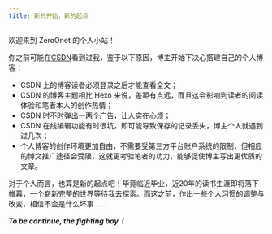 ```yaml
---
title: 新的开始，新的起点
---
```

欢迎来到 ZeroOnet 的个人小站！

你之前可能在[CSDN](https://blog.csdn.net/zeroonet?viewmode=contents)看到过我，鉴于以下原因，博主开始下决心搭建自己的个人博客：<br>
- CSDN 上的博客读者必须登录之后才能查看全文；<br>
- CSDN 的博客主题相比 Hexo 来说，差距有点远，而且这会影响到读者的阅读体验和笔者本人的创作热情；<br>
- CSDN 时不时弹出一两个广告，让人实在心烦；<br>
- CSDN 在线编辑功能有时很坑，即可能导致保存的记录丢失，博主个人就遇到过几次；<br>
- 个人博客的创作环境更加自由，不需要受第三方平台账户系统的限制，但相应的博文推广途径会受限，这就更考验笔者的功力，能够促使博主写出更优质的文章。<br>

对于个人而言，也算是新的起点吧！毕竟临近毕业，近20年的读书生涯即将落下帷幕，一个崭新完整的世界等待我去探索。而这之前，作出一些个人习惯的调整与改变，相信不会是什么坏事......

<b>*To be continue, the fighting boy！*</b>